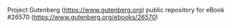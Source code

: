 Project Gutenberg (https://www.gutenberg.org) public repository for eBook #26570 (https://www.gutenberg.org/ebooks/26570)
